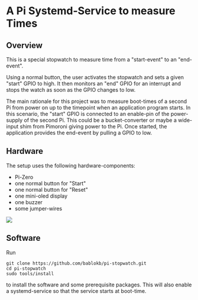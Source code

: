 A Pi Systemd-Service to measure Times
=====================================

Overview
--------

This is a special stopwatch to measure time from a "start-event"
to an "end-event".

Using a normal button, the user activates the stopwatch and sets a given
"start" GPIO to high. It then monitors an "end" GPIO for an interrupt and
stops the watch as soon as the GPIO changes to low.

The main rationale for this project was to measure boot-times of a second Pi
from power on up to the timepoint when an application program starts. In
this scenario, the "start" GPIO is connected to an enable-pin
of the power-supply of the second Pi. This could be a bucket-converter
or maybe a wide-input shim from Pimoroni giving power to the Pi. Once started,
the application provides the end-event by pulling a GPIO to low.


Hardware
--------

The setup uses the following hardware-components:

  - Pi-Zero
  - one normal button for "Start"
  - one normal button for "Reset"
  - one mini-oled display
  - one buzzer
  - some jumper-wires

![](image.png)


Software
--------

Run

    git clone https://github.com/bablokb/pi-stopwatch.git
    cd pi-stopwatch
    sudo tools/install

to install the software and some prerequisite packages. This will also enable
a systemd-service so that the service starts at boot-time.
